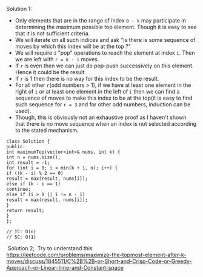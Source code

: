 Solution 1:
​
- Only elements that are in the range of index `0 - k` may participate in determining the maximum possible top element. Though it is easy to see that it is not sufficient criteria.
- We will iterate on all such indices and ask "Is there is some sequence of moves by which this index will be at the top ?"
- We will require `i` "pop" operations to reach the element at index `i`. Then we are left with `r = k - i` moves.
- If `r` is even then we can just do pop-push successively on this element. Hence it could be the result.
- If `r` is 1 then there is no way for this index to be the result.
- For all other `r`(odd numbers > 1), if we have at least one element in the right of `i` or at least one element in the left of `i` then we can find a sequence of moves to make this index to be at the top(it is easy to find such sequence for `r = 3` and for other odd numbers, induction can be used).
- Though, this is obviously not an exhaustive proof as I haven't shown that there is no move sequence when an index is not selected according to the stated mechanism.
​
```
class Solution {
public:
int maximumTop(vector<int>& nums, int k) {
int n = nums.size();
int result = -1;
for (int i = 0; i < min(k + 1, n); i++) {
if ((k - i) % 2 == 0)
result = max(result, nums[i]);
else if (k - i == 1)
continue;
else if (i > 0 || i != n - 1)
result = max(result, nums[i]);
}
return result;
}
};
​
// TC: O(n)
// SC: O(1)
```
​
Solution 2;
​
Try to understand this https://leetcode.com/problems/maximize-the-topmost-element-after-k-moves/discuss/1845511/C%2B%2B-or-Short-and-Crisp-Code-or-Greedy-Approach-or-Linear-time-and-Constant-space